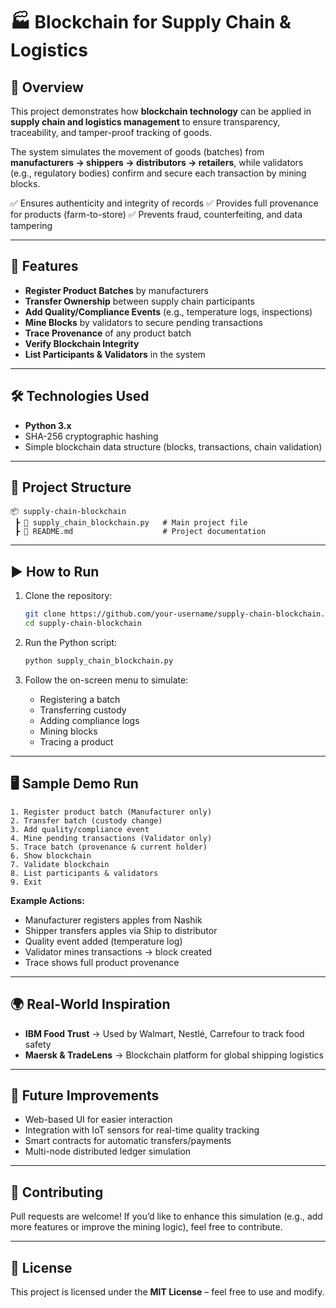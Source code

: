 # 🏭 Blockchain for Supply Chain & Logistics

## 📌 Overview

This project demonstrates how **blockchain technology** can be applied in **supply chain and logistics management** to ensure transparency, traceability, and tamper-proof tracking of goods.

The system simulates the movement of goods (batches) from **manufacturers → shippers → distributors → retailers**, while validators (e.g., regulatory bodies) confirm and secure each transaction by mining blocks.

✅ Ensures authenticity and integrity of records
✅ Provides full provenance for products (farm-to-store)
✅ Prevents fraud, counterfeiting, and data tampering

---

## 🚀 Features

* **Register Product Batches** by manufacturers
* **Transfer Ownership** between supply chain participants
* **Add Quality/Compliance Events** (e.g., temperature logs, inspections)
* **Mine Blocks** by validators to secure pending transactions
* **Trace Provenance** of any product batch
* **Verify Blockchain Integrity**
* **List Participants & Validators** in the system

---

## 🛠️ Technologies Used

* **Python 3.x**
* SHA-256 cryptographic hashing
* Simple blockchain data structure (blocks, transactions, chain validation)

---

## 📂 Project Structure

```
📦 supply-chain-blockchain
 ┣ 📜 supply_chain_blockchain.py   # Main project file
 ┣ 📜 README.md                    # Project documentation
```

---

## ▶️ How to Run

1. Clone the repository:

   ```bash
   git clone https://github.com/your-username/supply-chain-blockchain.git
   cd supply-chain-blockchain
   ```

2. Run the Python script:

   ```bash
   python supply_chain_blockchain.py
   ```

3. Follow the on-screen menu to simulate:

   * Registering a batch
   * Transferring custody
   * Adding compliance logs
   * Mining blocks
   * Tracing a product

---

## 🖥️ Sample Demo Run

```
1. Register product batch (Manufacturer only)
2. Transfer batch (custody change)
3. Add quality/compliance event
4. Mine pending transactions (Validator only)
5. Trace batch (provenance & current holder)
6. Show blockchain
7. Validate blockchain
8. List participants & validators
9. Exit
```

**Example Actions:**

* Manufacturer registers apples from Nashik
* Shipper transfers apples via Ship to distributor
* Quality event added (temperature log)
* Validator mines transactions → block created
* Trace shows full product provenance

---

## 🌍 Real-World Inspiration

* **IBM Food Trust** → Used by Walmart, Nestlé, Carrefour to track food safety
* **Maersk & TradeLens** → Blockchain platform for global shipping logistics

---

## 📌 Future Improvements

* Web-based UI for easier interaction
* Integration with IoT sensors for real-time quality tracking
* Smart contracts for automatic transfers/payments
* Multi-node distributed ledger simulation

---

## 🤝 Contributing

Pull requests are welcome! If you’d like to enhance this simulation (e.g., add more features or improve the mining logic), feel free to contribute.

---

## 📜 License

This project is licensed under the **MIT License** – feel free to use and modify.


